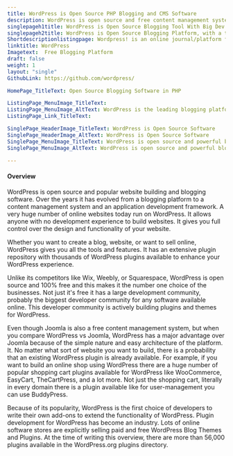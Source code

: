 ```yaml
---
title: WordPress is Open Source PHP Blogging and CMS Software
description: WordPress is open source and free content management system and blogging platform written in PHP and paired with a MySQL or MariaDB database.
singlepageh1title: WordPress is Open Source Blogging Tool With Big Dev Community
singlepageh2title: WordPress is Open Source Blogging Platform, with a thriving developer community. It has a wide range of free templates, free plugins, and landing page plugins.
Shortdescriptionlistingpage: Wordpress! is an online journal/platform for writing updated content that usually displays in reverse order by date.
linktitle: WordPress
Imagetext:  Free Blogging Platform 
draft: false
weight: 1
layout: "single"
GithubLink: https://github.com/wordpress/

HomePage_TitleText: Open Source Blogging Software in PHP

ListingPage_MenuImage_TitleText: 
ListingPage_MenuImage_AltText: WordPress is the leading blogging platform
ListingPage_Link_TitleText: 

SinglePage_HeaderImage_TitleText: WordPress is Open Source Software
SinglePage_HeaderImage_AltText: WordPress is Open Source Software
SinglePage_MenuImage_TitleText: WordPress is open source and powerful blogging platform.
SinglePage_MenuImage_AltText: WordPress is open source and powerful blogging platform.

---
```


#### Overview

WordPress is open source and popular website building and blogging software. Over the years it has evolved from a blogging platform to a content management system and an application development framework. A very huge number of online websites today run on WordPress. It allows anyone with no development experience to build websites. It gives you full control over the design and functionality of your website.

Whether you want to create a blog, website, or want to sell online, WordPress gives you all the tools and features. It has an extensive plugin repository with thousands of WordPress plugins available to enhance your WordPress experience.

Unlike its competitors like Wix, Weebly, or Squarespace, WordPress is open source and 100% free and this makes it the number one choice of the businesses. Not just it's free it has a large development community, probably the biggest developer community for any software available online. This developer community is actively building plugins and themes for WordPress.

Even though Joomla is also a free content management system, but when you compare WordPress vs Joomla, WordPress has a major advantage over Joomla because of the simple nature and easy architecture of the platform. It. No matter what sort of website you want to build, there is a probability that an existing WordPress plugin is already available. For example, if you want to build an online shop using WordPress there are a huge number of popular shopping cart plugins available for WordPress like WooCommerce, EasyCart, TheCartPress, and a lot more. Not just the shopping cart, literally in every domain there is a plugin available like for user-management you can use BuddyPress.

Because of its popularity, WordPress is the first choice of developers to write their own add-ons to extend the functionality of WordPress. Plugin development for WordPress has become an industry. Lots of online software stores are explicitly selling paid and free WordPress Blog Themes and Plugins. At the time of writing this overview, there are more than 56,000 plugins available in the WordPress.org plugins directory.